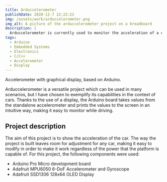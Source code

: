 ```yaml
---
title: Arduccelerometer
publishDate: 2020-12-7 22:22:22
img: /assets/work/arduccelerometer.png
img_alt: A picture of the arduccelerometer project on a breadboard
description: |
  Arduccelerometer is currently used to monitor the acceleration of a car. The project is built in a way that leaves room for adjustment for any car, making it easy to modify in order to make it work regardless of the power that the platform is capable of.
tags:
  - Arduino
  - Embedded Systems
  - Electronics
  - C/C++
  - Accelerometer
  - Display
---
```


Accelerometer with graphical display, based on Arduino.

Arduccelerometer is a versatile project which can be used in many scenarios, but I have chosen to exemplify its capabilities in the context of cars. Thanks to the use of a display, the Arduino board takes values from the standalone accelerometer and prints the values to the screen in an intuitive way, making it easy to monitor while driving.

## Project description

The aim of this project is to show the acceleration of the car. The way the project is built leaves room for adjustment for any car, making it easy to modify in order to make it work regardless of the power that the platform is capable of.
For this project, the following components were used:

- Arduino Pro Micro development board
- Adafruit MPU6050 6-DoF Accelerometer and Gyroscope
- Adafruit SSD1306 128x64 OLED Display
